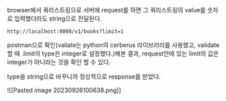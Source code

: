 browser에서 쿼리스트링으로 서버에 request를 하면 그 쿼리스트링의 value를 숫자로 입력했더라도 string으로 전달된다.

```plain text
http://localhost:8000/v1/books?limit=1
```

postman으로 확인(valiate는 python의 cerberus 라이브러리를 사용했고, validate할 때 .limit의 type은 integer로 설정했다.)해본 결과, request안에 있는 limit의 값은 integer가 아니라는 것을 확인 할 수 있다.

type을 string으로 바꾸니까 정상적으로 response를 받았다.

![[Pasted image 20230926100638.png]]